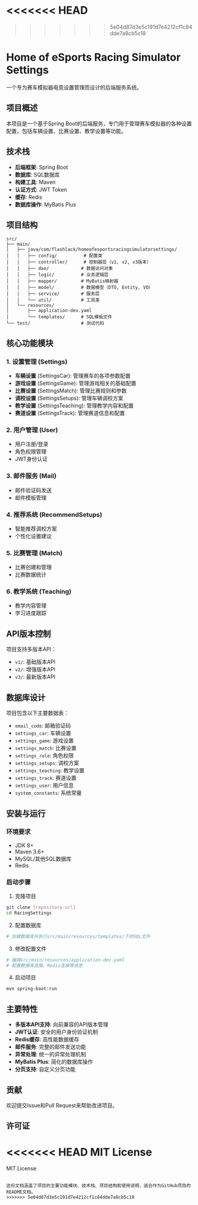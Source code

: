 <<<<<<< HEAD
=======


>>>>>>> 5e04d87d3e5c191d7e4212cf1c84dde7a8cb5c18
# Home of eSports Racing Simulator Settings

一个专为赛车模拟器电竞设置管理而设计的后端服务系统。

## 项目概述

本项目是一个基于Spring Boot的后端服务，专门用于管理赛车模拟器的各种设置配置，包括车辆设置、比赛设置、教学设置等功能。

## 技术栈

- **后端框架**: Spring Boot
- **数据库**: SQL数据库
- **构建工具**: Maven
- **认证方式**: JWT Token
- **缓存**: Redis
- **数据库操作**: MyBatis Plus

## 项目结构

```
src/
├── main/
│   ├── java/com/flashlack/homeofesportsracingsimulatorsettings/
│   │   ├── config/          # 配置类
│   │   ├── controller/      # 控制器层（v1, v2, v3版本）
│   │   ├── dao/            # 数据访问对象
│   │   ├── logic/          # 业务逻辑层
│   │   ├── mapper/         # MyBatis映射器
│   │   ├── model/          # 数据模型（DTO, Entity, VO）
│   │   ├── service/        # 服务层
│   │   └── util/           # 工具类
│   └── resources/
│       ├── application-dev.yaml
│       └── templates/      # SQL模板文件
└── test/                   # 测试代码
```

## 核心功能模块

### 1. 设置管理 (Settings)
- **车辆设置** (SettingsCar): 管理赛车的各项参数配置
- **游戏设置** (SettingsGame): 管理游戏相关的基础配置
- **比赛设置** (SettingsMatch): 管理比赛规则和参数
- **调校设置** (SettingsSetups): 管理车辆调校方案
- **教学设置** (SettingsTeaching): 管理教学内容和配置
- **赛道设置** (SettingsTrack): 管理赛道信息和配置

### 2. 用户管理 (User)
- 用户注册/登录
- 角色权限管理
- JWT身份认证

### 3. 邮件服务 (Mail)
- 邮件验证码发送
- 邮件模板管理

### 4. 推荐系统 (RecommendSetups)
- 智能推荐调校方案
- 个性化设置建议

### 5. 比赛管理 (Match)
- 比赛创建和管理
- 比赛数据统计

### 6. 教学系统 (Teaching)
- 教学内容管理
- 学习进度跟踪

## API版本控制

项目支持多版本API：
- `v1/`: 基础版本API
- `v2/`: 增强版本API  
- `v3/`: 最新版本API

## 数据库设计

项目包含以下主要数据表：
- `email_code`: 邮箱验证码
- `settings_car`: 车辆设置
- `settings_game`: 游戏设置
- `settings_match`: 比赛设置
- `settings_role`: 角色权限
- `settings_setups`: 调校方案
- `settings_teaching`: 教学设置
- `settings_track`: 赛道设置
- `settings_user`: 用户信息
- `system_constants`: 系统常量

## 安装与运行

### 环境要求
- JDK 8+
- Maven 3.6+
- MySQL/其他SQL数据库
- Redis

### 启动步骤

1. 克隆项目
```bash
git clone [repository-url]
cd RacingSettings
```

2. 配置数据库
```bash
# 创建数据库并执行src/main/resources/templates/下的SQL文件
```

3. 修改配置文件
```yaml
# 编辑src/main/resources/application-dev.yaml
# 配置数据库连接、Redis连接等信息
```

4. 启动项目
```bash
mvn spring-boot:run
```

## 主要特性

- **多版本API支持**: 向前兼容的API版本管理
- **JWT认证**: 安全的用户身份验证机制
- **Redis缓存**: 高性能数据缓存
- **邮件服务**: 完整的邮件发送功能
- **异常处理**: 统一的异常处理机制
- **MyBatis Plus**: 简化的数据库操作
- **分页支持**: 自定义分页功能

## 贡献

欢迎提交Issue和Pull Request来帮助改进项目。

## 许可证
<<<<<<< HEAD
MIT License 
=======
MIT License
```

这份文档涵盖了项目的主要功能模块、技术栈、项目结构和使用说明，适合作为GitHub项目的README文档。
>>>>>>> 5e04d87d3e5c191d7e4212cf1c84dde7a8cb5c18
